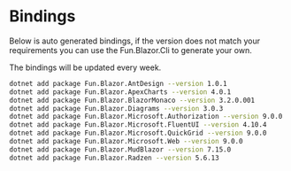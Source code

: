 # Bindings

Below is auto generated bindings, if the version does not match your requirements you can use the Fun.Blazor.Cli to generate your own.

The bindings will be updated every week.

```bash
dotnet add package Fun.Blazor.AntDesign --version 1.0.1
dotnet add package Fun.Blazor.ApexCharts --version 4.0.1
dotnet add package Fun.Blazor.BlazorMonaco --version 3.2.0.001
dotnet add package Fun.Blazor.Diagrams --version 3.0.3
dotnet add package Fun.Blazor.Microsoft.Authorization --version 9.0.0
dotnet add package Fun.Blazor.Microsoft.FluentUI --version 4.10.4
dotnet add package Fun.Blazor.Microsoft.QuickGrid --version 9.0.0
dotnet add package Fun.Blazor.Microsoft.Web --version 9.0.0
dotnet add package Fun.Blazor.MudBlazor --version 7.15.0
dotnet add package Fun.Blazor.Radzen --version 5.6.13
```
